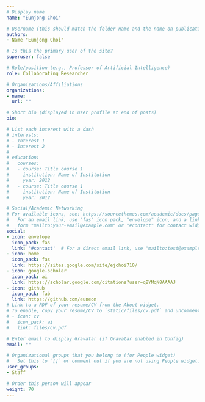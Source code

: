 ```yaml
---
# Display name
name: "Eunjong Choi"

# Username (this should match the folder name and the name on publications)
authors:
- Name "Eunjong Choi"

# Is this the primary user of the site?
superuser: false

# Role/position (e.g., Professor of Artificial Intelligence)
role: Collaborating Researcher

# Organizations/Affiliations
organizations:
- name:
  url: ""

# Short bio (displayed in user profile at end of posts)
bio:

# List each interest with a dash
# interests:
# - Interest 1
# - Interest 2
#
# education:
#   courses:
#   - course: Title course 1
#     institution: Name of Institution
#     year: 2012
#   - course: Title course 1
#     institution: Name of Institution
#     year: 2012

# Social/Academic Networking
# For available icons, see: https://sourcethemes.com/academic/docs/page-builder/#icons
#   For an email link, use "fas" icon pack, "envelope" icon, and a link in the
#   form "mailto:your-email@example.com" or "#contact" for contact widget.
social:
- icon: envelope
  icon_pack: fas
  link: '#contact'  # For a direct email link, use "mailto:test@example.org".
- icon: home
  icon_pack: fas
  link: https://sites.google.com/site/ejchoi710/
- icon: google-scholar
  icon_pack: ai
  link: https://scholar.google.com/citations?user=qBYMqN8AAAAJ
- icon: github
  icon_pack: fab
  link: https://github.com/euneon
# Link to a PDF of your resume/CV from the About widget.
# To enable, copy your resume/CV to `static/files/cv.pdf` and uncomment the lines below.
# - icon: cv
#   icon_pack: ai
#   link: files/cv.pdf

# Enter email to display Gravatar (if Gravatar enabled in Config)
email: ""

# Organizational groups that you belong to (for People widget)
#   Set this to `[]` or comment out if you are not using People widget.
user_groups:
- Staff

# Order this person will appear
weight: 70
---
```


